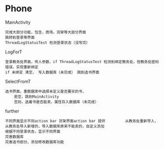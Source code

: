 # Phone

MainActivity

    完成大部分功能，包含，商场，货架等大部分界面
    跳转到登录等界面
    ThreadLogStatusTest 检测登录状态（没写完）


LogForT

    登录教务处界面，传人参数，if ThreadLogStatusTest 检测到绑定教务处，但教务处密码错误，实现重新绑定
    if 未绑定 清空， 写入数据库（未完成） 跳到选书界面

SelectFromT

    选书界面，重数据库中选择未定义是否要买的书，
        若空，跳到MainActivity
        否则，选着书是否能卖，属性存入数据库（未完成）

further

    不同界面显示不同action bar 货架界面action bar 提供         从教务处重新导入，从教务处导入新增的，导入数据库原来不能卖的，自定义添加
    根据不同登录状态，显示不同界面
    完善数据库
    完善选书部分，添加修改数据库功能
